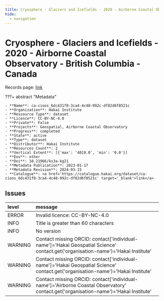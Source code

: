 ```yaml
---
title: Cryosphere - Glaciers and Icefields - 2020 - Airborne Coastal Observatory - British Columbia - Canada
hide:
  - navigation
---
```


# Cryosphere - Glaciers and Icefields - 2020 - Airborne Coastal Observatory - British Columbia - Canada

Records page: <a href='https://catalogue.hakai.org/dataset/ca-cioos_6dc431f0-3ca4-4c48-992c-df82d6f8521c' target='_blank'>link</a>

???+ abstract "Metadata"

    - **Name**: ca-cioos_6dc431f0-3ca4-4c48-992c-df82d6f8521c 
    - **Organization**: Hakai Institute 
    - **Ressource Type**: dataset 
    - **Licence**: CC-BY-NC-4.0 
    - **Private**: False 
    - **Projects**: Geospatial, Airborne Coastal Observatory 
    - **Progress**: completed 
    - **State**: active 
    - **Type**: dataset 
    - **Distributor**: Hakai Institute 
    - **Resources Count**: 2 
    - **Vertical Extent**: [{'max': '4019.0', 'min': '0.0'}] 
    - **Eov**: other 
    - **Doi**: 10.21966/ks3a-kg21 
    - **Metadata Publication**: 2023-01-17 
    - **Metadata Revision**: 2024-03-15 
    - **Catalogue**: <a href='https://catalogue.hakai.org/dataset/ca-cioos_6dc431f0-3ca4-4c48-992c-df82d6f8521c' target='_blank'>link</a> 

<div id='map'></div>




## Issues
| level   | message                                                                                                                             |
|:--------|:------------------------------------------------------------------------------------------------------------------------------------|
| ERROR   | Invalid licence: CC-BY-NC-4.0                                                                                                       |
| INFO    | Title is greater than 60 characters                                                                                                 |
| INFO    | No version                                                                                                                          |
| WARNING | Contact missing ORCID: contact['individual-name']='Hakai Geospatial Science' contact.get('organisation-name')='Hakai Institute'     |
| WARNING | Contact missing ORCID: contact['individual-name']='Hakai Geospatial Science' contact.get('organisation-name')='Hakai Institute'     |
| WARNING | Contact missing ORCID: contact['individual-name']='Airborne Coastal Observatory' contact.get('organisation-name')='Hakai Institute' |


<script>
   document.addEventListener("DOMContentLoaded", function() {
    var map = L.map('map').setView([51.505, -125.09], 5);
    L.tileLayer('https://tile.openstreetmap.org/{z}/{x}/{y}.png', {
        maxZoom: 19,
        attribution: '&copy; <a href="http://www.openstreetmap.org/copyright">OpenStreetMap</a>'
    }).addTo(map);
    var geojsonFeature = {
        "type": "Feature",
        "properties": {
            "name" : "Cryosphere - Glaciers and Icefields - 2020 - Airborne Coastal Observatory - British Columbia - Canada"
        },
        "geometry": {'type': 'Polygon', 'coordinates': [[[-136.8, 48.07], [-113.7, 48.07], [-113.7, 58.42], [-136.8, 58.42], [-136.8, 48.07]]]}
    }
    L.geoJSON(geojsonFeature).addTo(map);
   })
</script>